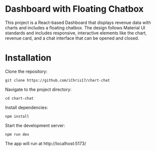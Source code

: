 # Dashboard with Floating Chatbox

This project is a React-based Dashboard that displays revenue data with charts and includes a floating chatbox. The design follows Material UI standards and includes responsive, interactive elements like the chart, revenue card, and a chat interface that can be opened and closed.

# Installation

Clone the repository:
```
git clone https://github.com/iChris17/chart-chat
```
Navigate to the project directory:
```
cd chart-chat
```
Install dependencies:
```
npm install
```
Start the development server:
```
npm run dev
```

The app will run at http://localhost:5173/
